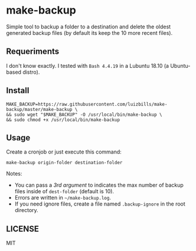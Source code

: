 # make-backup

Simple tool to backup a folder to a destination and delete the oldest generated backup files (by default its keep the 10 more recent files).

## Requeriments

I don't know exactly. I tested with `Bash 4.4.19` in a Lubuntu 18.10 (a Ubuntu-based distro).

## Install

```
MAKE_BACKUP=https://raw.githubusercontent.com/luizbills/make-backup/master/make-backup \
&& sudo wget "$MAKE_BACKUP" -O /usr/local/bin/make-backup \
&& sudo chmod +x /usr/local/bin/make-backup
```

## Usage

Create a cronjob or just execute this command:

```
make-backup origin-folder destination-folder
```

Notes:

- You can pass a *3rd argument* to indicates the max number of backup files inside of `dest-folder` (default is 10).
- Errors are written in `~/make-backup.log`.
- If you need ignore files, create a file named `.backup-ignore` in the root directory.

## LICENSE

MIT
